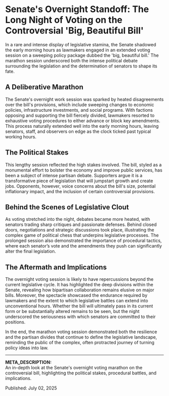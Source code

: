 # Senate's Overnight Standoff: The Long Night of Voting on the Controversial 'Big, Beautiful Bill'

In a rare and intense display of legislative stamina, the Senate shadowed the early morning hours as lawmakers engaged in an extended voting session on a sweeping policy package dubbed the 'big, beautiful bill.' The marathon session underscored both the intense political debate surrounding the legislation and the determination of senators to shape its fate.

## A Deliberative Marathon

The Senate's overnight work session was sparked by heated disagreements over the bill's provisions, which include sweeping changes to economic policies, infrastructure investments, and social programs. With factions opposing and supporting the bill fiercely divided, lawmakers resorted to exhaustive voting procedures to either advance or block key amendments. This process naturally extended well into the early morning hours, leaving senators, staff, and observers on edge as the clock ticked past typical working hours.

## The Political Stakes

This lengthy session reflected the high stakes involved. The bill, styled as a monumental effort to bolster the economy and improve public services, has been a subject of intense partisan debate. Supporters argue it is a transformative piece of legislation that will jumpstart growth and create jobs. Opponents, however, voice concerns about the bill's size, potential inflationary impact, and the inclusion of certain controversial provisions.

## Behind the Scenes of Legislative Clout

As voting stretched into the night, debates became more heated, with senators trading sharp critiques and passionate defenses. Behind closed doors, negotiations and strategic discussions took place, illustrating the complex game of political chess that underpins legislative processes. The prolonged session also demonstrated the importance of procedural tactics, where each senator’s vote and the amendments they push can significantly alter the final legislation.

## The Aftermath and Implications

The overnight voting session is likely to have repercussions beyond the current legislative cycle. It has highlighted the deep divisions within the Senate, revealing how bipartisan collaboration remains elusive on major bills. Moreover, the spectacle showcased the endurance required by lawmakers and the extent to which legislative battles can extend into unconventional hours. Whether the bill will ultimately pass in its current form or be substantially altered remains to be seen, but the night underscored the seriousness with which senators are committed to their positions.

In the end, the marathon voting session demonstrated both the resilience and the partisan divides that continue to define the legislative landscape, reminding the public of the complex, often protracted journey of turning policy ideas into law.

---

**META_DESCRIPTION:**  
An in-depth look at the Senate's overnight voting marathon on the controversial bill, highlighting the political stakes, procedural battles, and implications.

Published: July 02, 2025
